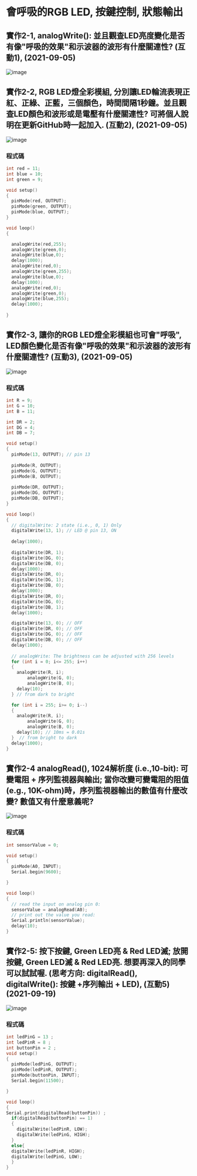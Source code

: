 # 會呼吸的RGB LED,  按鍵控制, 狀態輸出 

## 實作2-1, analogWrite(): 並且觀查LED亮度變化是否有像"呼吸的效果"和示波器的波形有什麼關連性? (互動1), (2021-09-05)
![image](https://user-images.githubusercontent.com/89329256/132114191-d47c63cb-a07b-41d8-a6be-8d4cd34c556b.png)

## 實作2-2, RGB LED燈全彩模組, 分別讓LED輪流表現正紅、正綠、正藍，三個顏色，時間間隔1秒鐘。並且觀查LED顏色和波形或是電壓有什麼關連性? 可將個人說明在更新GitHub時一起加入. (互動2), (2021-09-05)
![image](https://user-images.githubusercontent.com/89329256/132115015-18f6ad55-9864-4e7b-9a6e-94e090c0fffe.png)
### 程式碼
````C
int red = 11;
int blue = 10;
int green = 9;

void setup()
{
  pinMode(red, OUTPUT);
  pinMode(green, OUTPUT);
  pinMode(blue, OUTPUT);
}

void loop()
{

  analogWrite(red,255);
  analogWrite(green,0);
  analogWrite(blue,0);
  delay(1000);
  analogWrite(red,0);
  analogWrite(green,255);
  analogWrite(blue,0);
  delay(1000);
  analogWrite(red,0);
  analogWrite(green,0);
  analogWrite(blue,255);
  delay(1000);
  
}
````
## 實作2-3, 讓你的RGB LED燈全彩模組也可會"呼吸", LED顏色變化是否有像"呼吸的效果"和示波器的波形有什麼關連性? (互動3), (2021-09-05)
![image](https://user-images.githubusercontent.com/89329256/132972381-ec923665-59f6-4e16-9674-9b5175b4cd6e.png)

### 程式碼
````C
int R = 9;
int G = 10;
int B = 11;

int DR = 2;
int DG = 4;
int DB = 7;

void setup()
{
  pinMode(13, OUTPUT); // pin 13
  
  pinMode(R, OUTPUT);
  pinMode(G, OUTPUT);
  pinMode(B, OUTPUT);  
  
  pinMode(DR, OUTPUT);
  pinMode(DG, OUTPUT);
  pinMode(DB, OUTPUT);   
}

void loop()
{
  // digitalWrite: 2 state (i.e., 0, 1) Only
  digitalWrite(13, 1); // LED @ pin 13, ON
  
  delay(1000); 
  
  digitalWrite(DR, 1);
  digitalWrite(DG, 0);
  digitalWrite(DB, 0);
  delay(1000);
  digitalWrite(DR, 0);
  digitalWrite(DG, 1);
  digitalWrite(DB, 0);  
  delay(1000);
  digitalWrite(DR, 0);
  digitalWrite(DG, 0);
  digitalWrite(DB, 1);  
  delay(1000);

  digitalWrite(13, 0); // OFF
  digitalWrite(DR, 0); // OFF
  digitalWrite(DG, 0); // OFF
  digitalWrite(DB, 0); // OFF  
  delay(1000);
  
  // analogWrite: The brightness can be adjusted with 256 levels
  for (int i = 0; i<= 255; i++)
  {
  	analogWrite(R, i);
		analogWrite(G, 0);
		analogWrite(B, 0);
    delay(10);
  } // from dark to bright 

  for (int i = 255; i>= 0; i--)
  {
  	analogWrite(R, i);
		analogWrite(G, 0);
		analogWrite(B, 0);
    delay(10); // 10ms = 0.01s
  }  // from bright to dark
  delay(1000);
}
````
## 實作2-4 analogRead(), 1024解析度 (i.e.,10-bit): 可變電阻 + 序列監視器與輸出; 當你改變可變電阻的阻值(e.g., 10K-ohm)時，序列監視器輸出的數值有什麼改變? 數值又有什麼意義呢? 
![image](https://user-images.githubusercontent.com/89329256/132972302-e5169092-1c21-435a-91d7-55a538c31c7c.png)

### 程式碼
````C
int sensorValue = 0;

void setup()
{
  pinMode(A0, INPUT);
  Serial.begin(9600);

}

void loop()
{
  // read the input on analog pin 0:
  sensorValue = analogRead(A0);
  // print out the value you read:
  Serial.println(sensorValue);
  delay(10); 
}
````

## 實作2-5: 按下按鍵, Green LED亮 & Red LED滅; 放開按鍵, Green LED滅 & Red LED亮. 想要再深入的同學可以試試喔. (思考方向: digitalRead(), digitalWrite(): 按鍵 +序列輸出 + LED), (互動5) (2021-09-19) 

![image](https://user-images.githubusercontent.com/89329256/135738928-2440b688-1c9a-443d-aac3-aa85b47a9c2f.png)

### 程式碼
```C
int ledPinG = 13 ;
int ledPinR = 8 ;
int buttonPin = 2 ;
void setup()
{
  pinMode(ledPinG, OUTPUT);
  pinMode(ledPinR, OUTPUT);
  pinMode(buttonPin, INPUT);
  Serial.begin(11500);

}

void loop()
{ 
Serial.print(digitalRead(buttonPin)) ;
  if(digitalRead(buttonPin) == 1)
  {
    digitalWrite(ledPinR, LOW);
    digitalWrite(ledPinG, HIGH);
  }
  else{
  digitalWrite(ledPinR, HIGH);
  digitalWrite(ledPinG, LOW);
  }
}
```
